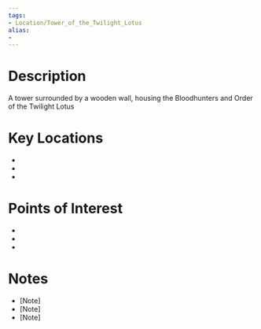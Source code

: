 ```yaml
---
tags:
- Location/Tower_of_the_Twilight_Lotus
alias:
- 
---
```


# Description
A tower surrounded by a wooden wall, housing the Bloodhunters and Order of the Twilight Lotus

# Key Locations
- [Location 1]: [Description/Notes]
- [Location 2]: [Description/Notes]
- [Location 3]: [Description/Notes]

# Points of Interest
- [POI 1]: [Description/Notes]
- [POI 2]: [Description/Notes]
- [POI 3]: [Description/Notes]

# Notes
- [Note]
- [Note]
- [Note]


